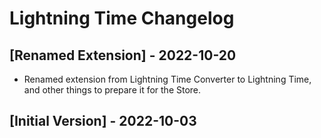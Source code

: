 # Lightning Time Changelog

## [Renamed Extension] - 2022-10-20

- Renamed extension from Lightning Time Converter to Lightning Time, and other things to prepare it for the Store.

## [Initial Version] - 2022-10-03
